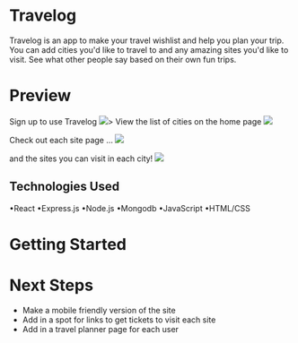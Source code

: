 # Travelog

Travelog is an app to make your travel wishlist and help you plan your trip. You can add cities you'd like to travel to and any amazing sites you'd like to visit. See what other people say based on their own fun trips.

# Preview

Sign up to use Travelog
<img src="https://i.imgur.com/3urycO6.png">>
View the list of cities on the home page
<img src="https://i.imgur.com/k91d5OG.png">

Check out each site page ...
<img src="https://i.imgur.com/lexhk17.png">

and the sites you can visit in each city!
<img src="https://i.imgur.com/Pcoghxb.png">

## Technologies Used

•React
•Express.js
•Node.js
•Mongodb
•JavaScript
•HTML/CSS

# Getting Started

# Next Steps

- Make a mobile friendly version of the site
- Add in a spot for links to get tickets to visit each site
- Add in a travel planner page for each user
